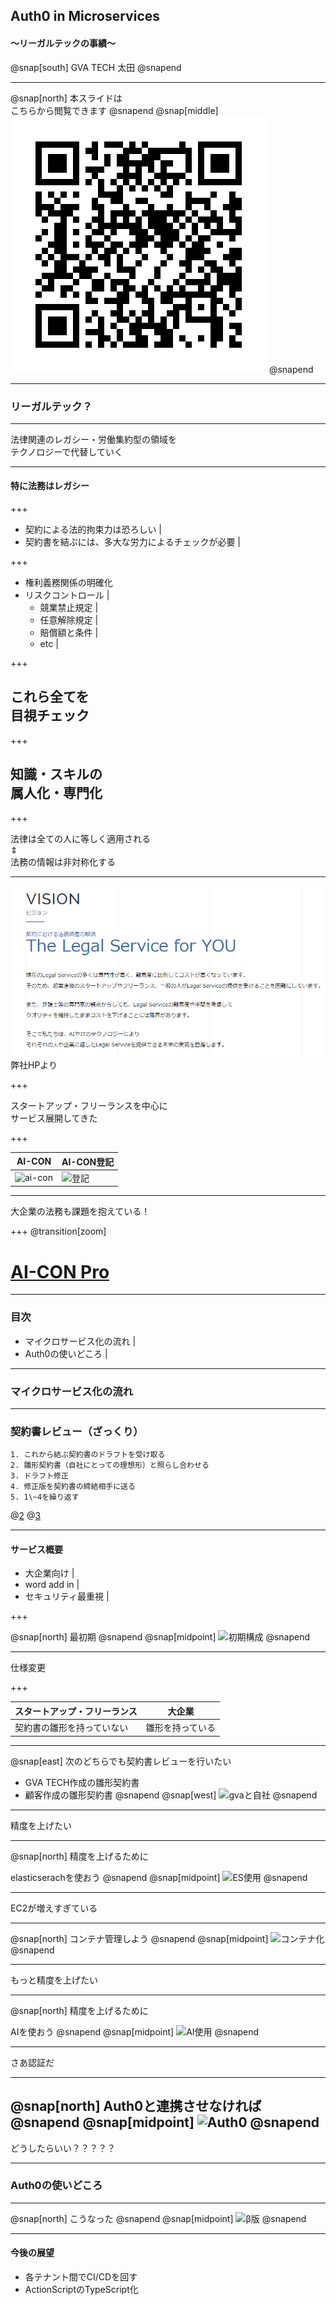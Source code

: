 ## Auth0 in Microservices

#### ～リーガルテックの事績～

@snap[south]
GVA TECH 太田
@snapend

---

@snap[north]
本スライドは
<br/>
こちらから閲覧できます
@snapend
@snap[middle]
![QRコード](assets/qrcode.png)
@snapend

---

### リーガルテック？

---

法律関連のレガシー・労働集約型の領域を
<br/>
テクノロジーで代替していく

---

#### 特に法務はレガシー

+++

- 契約による法的拘束力は恐ろしい |
- 契約書を結ぶには、多大な労力によるチェックが必要 |

+++

- 権利義務関係の明確化
- リスクコントロール |
    - 競業禁止規定 |
    - 任意解除規定 |
    - 賠償額と条件 |
    - etc |

+++

## これら全てを<br/>**目視チェック**

+++

## 知識・スキルの<br/>属人化・専門化

+++

法律は全ての人に等しく適用される
<br/>
⇕
<br/>
法務の情報は非対称化する

---

![gvatechHP](assets/gvatechHP.png)
<br/>
弊社HPより

+++

スタートアップ・フリーランスを中心に
<br/>
サービス展開してきた

+++

| AI-CON                                                                    | AI-CON登記                                                            |
| ------------------------------------------------------------------------- | --------------------------------------------------------------------- |
| ![ai-con](https://raw.github.com/ROhta/auth0day/master/assets/ai-con.png) | ![登記](https://raw.github.com/ROhta/auth0day/master/assets/toki.png) |

---

大企業の法務も課題を抱えている！

+++
@transition[zoom]

# [AI-CON Pro](https://ai-con-pro.com/)

---

 ### 目次

- マイクロサービス化の流れ |
- Auth0の使いどころ |

---

### マイクロサービス化の流れ

---

### 契約書レビュー（ざっくり）

```
1. これから結ぶ契約書のドラフトを受け取る
2. 雛形契約書（自社にとっての理想形）と照らし合わせる
3. ドラフト修正
4. 修正版を契約書の締結相手に送る
5. 1\~4を繰り返す
```
@[2](wordで行うことが殆ど)
@[3](条文単位で行う、ドラフトと雛形の条文順は異なるので照らし合わせが大変)

---

#### サービス概要

- 大企業向け |
- word add in |
- セキュリティ最重視 |

+++

@snap[north]
最初期
@snapend
@snap[midpoint]
![初期構成](https://raw.github.com/ROhta/auth0day/master/assets/diagram/first.svg?sanitize=true)
@snapend

---

仕様変更

+++

| スタートアップ・フリーランス | 大企業           |
| ---------------------------- | ---------------- |
| 契約書の雛形を持っていない   | 雛形を持っている |

---

@snap[east]
次のどちらでも契約書レビューを行いたい

- GVA TECH作成の雛形契約書
- 顧客作成の雛形契約書
@snapend
@snap[west]
![gvaと自社](https://raw.github.com/ROhta/auth0day/master/assets/diagram/second.svg?sanitize=true)
@snapend

---

精度を上げたい

---
@snap[north]
精度を上げるために

elasticserachを使おう
@snapend
@snap[midpoint]
![ES使用](https://raw.github.com/ROhta/auth0day/master/assets/diagram/third.svg?sanitize=true)
@snapend

---

EC2が増えすぎている

---

@snap[north]
コンテナ管理しよう
@snapend
@snap[midpoint]
![コンテナ化](https://raw.github.com/ROhta/auth0day/master/assets/diagram/fourth.svg?sanitize=true)
@snapend

---

もっと精度を上げたい

---

@snap[north]
精度を上げるために

AIを使おう
@snapend
@snap[midpoint]
![AI使用](https://raw.github.com/ROhta/auth0day/master/assets/diagram/fifth.svg?sanitize=true)
@snapend

---

さあ認証だ

---
@snap[north]
Auth0と連携させなければ
@snapend
@snap[midpoint]
![Auth0](https://raw.github.com/ROhta/auth0day/master/assets/diagram/sixth.svg?sanitize=true)
@snapend
---

どうしたらいい？？？？？

---


### Auth0の使いどころ

---

@snap[north]
こうなった
@snapend
@snap[midpoint]
![β版](https://raw.github.com/ROhta/auth0day/master/assets/diagram/seventh.svg?sanitize=true)
@snapend

---

 #### 今後の展望

- 各テナント間でCI/CDを回す
- ActionScriptのTypeScript化
